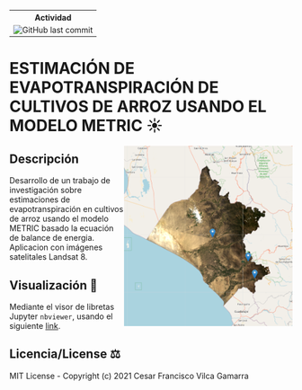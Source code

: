 <table style="width:50%">
  <tr>
    <th>Actividad</th>
  </tr>
  <tr>
    <td><img src="https://img.shields.io/github/last-commit/vilcagamarracf/Inv_arroz_METRIC?style=flat-square" alt="GitHub last commit"</td>
  </tr>
</table>

# ESTIMACIÓN DE EVAPOTRANSPIRACIÓN DE CULTIVOS DE ARROZ USANDO EL MODELO METRIC ☀️

<img src="figures/Region_of_Interest.PNG" alt="Zona de trabajo" align='right' width=300/>

## Descripción 
Desarrollo de un trabajo de investigación sobre estimaciones de evapotranspiración en cultivos de arroz usando el modelo METRIC basado la ecuación de balance de energia. 
Aplicacion con imágenes satelitales Landsat 8.

## Visualización 📓
Mediante el visor de libretas Jupyter `nbviewer`, usando el siguiente [link](https://nbviewer.jupyter.org/github/vilcagamarracf/Inv_arroz_METRIC/blob/main/jupyter_notebook/Inv_Arroz_METRIC.ipynb).

## Licencia/License ⚖️
MIT License - Copyright (c) 2021 Cesar Francisco Vilca Gamarra
